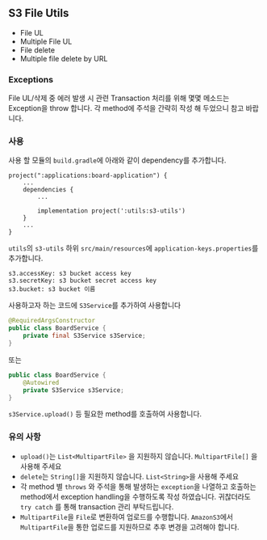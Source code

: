 ## S3 File Utils

- File UL
- Multiple File UL
- File delete
- Multiple file delete by URL

### Exceptions

File UL/삭제 중 에러 발생 시 관련 Transaction 처리를 위해 몇몇 메소드는 Exception을 throw 합니다. 각 method에 주석을 간략히 작성 해 두었으니 참고 바랍니다.

### 사용

사용 할 모듈의 `build.gradle`에 아래와 같이 dependency를 추가합니다.

```
project(":applications:board-application") {
    ...
    dependencies {
        ...
        
        implementation project(':utils:s3-utils')
    }
    ...
}
```

`utils`의 `s3-utils` 하위 `src/main/resources`에 `application-keys.properties`를 추가합니다.
```
s3.accessKey: s3 bucket access key
s3.secretKey: s3 bucket secret access key
s3.bucket: s3 bucket 이름
```

사용하고자 하는 코드에 `S3Service`를 추가하여 사용합니다

```java
@RequiredArgsConstructor
public class BoardService {
    private final S3Service s3Service;
}
```

또는 

```java
public class BoardService {
    @Autowired
    private S3Service s3Service;
}
```

`s3Service.upload()` 등 필요한 method를 호출하여 사용합니다.

### 유의 사항

- `upload()`는 `List<MultipartFile>` 을 지원하지 않습니다. `MultipartFile[]` 을 사용해 주세요
- `delete`는 `String[]`을 지원하지 않습니다. `List<String>`을 사용해 주세요
- 각 method 별 `throws` 와 주석을 통해 발생하는 `exception`을 나열하고 호출하는 method에서 exception handling을 수행하도록 작성 하였습니다. 귀찮더라도 `try catch` 를 통해 transaction 관리 부탁드립니다.
- `MultipartFile`을 `File`로 변환하여 업로드를 수행합니다. `AmazonS3`에서 `MultipartFile`을 통한 업로드를 지원하므로 추후 변경을 고려해야 합니다.